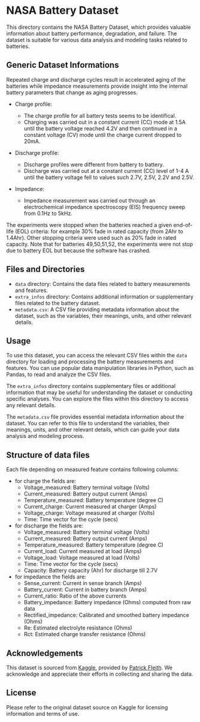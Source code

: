 # NASA Battery Dataset

This directory contains the NASA Battery Dataset, which provides valuable information about battery performance, degradation, and failure. The dataset is suitable for various data analysis and modeling tasks related to batteries.

## Generic Dataset Informations

Repeated charge and discharge cycles result in accelerated aging of the batteries while impedance measurements provide insight into the internal battery parameters that change as aging progresses.

 - Charge profile:
   - The charge profile for all battery tests seems to be identifical.
   - Charging was carried out in a constant current (CC) mode at 1.5A until the battery voltage reached 4.2V and then continued in a constant voltage (CV) mode until the charge current dropped to 20mA.

 - Discharge profile:
   - Discharge profiles were different from battery to battery.
   - Discharge was carried out at a constant current (CC) level of 1-4 A until the battery voltage fell to values such 2.7V, 2.5V, 2.2V and 2.5V.

 - Impedance:
   - Impedance measurement was carried out through an electrochemical impedance spectroscopy (EIS) frequency sweep from 0.1Hz to 5kHz.

The experiments were stopped when the batteries reached a given end-of-life (EOL) criteria: for example 30% fade in rated capacity (from 2Ahr to 1.4Ahr). Other stopping criteria were used such as 20% fade in rated capacity. Note that for batteries 49,50,51,52, the experiments were not stop due to battery EOL but because the software has crashed.

## Files and Directories

- `data` directory: Contains the data files related to battery measurements and features.
- `extra_infos` directory: Contains additional information or supplementary files related to the battery dataset.
- `metadata.csv`: A CSV file providing metadata information about the dataset, such as the variables, their meanings, units, and other relevant details.

## Usage

To use this dataset, you can access the relevant CSV files within the `data` directory for loading and processing the battery measurements and features. You can use popular data manipulation libraries in Python, such as Pandas, to read and analyze the CSV files.

The `extra_infos` directory contains supplementary files or additional information that may be useful for understanding the dataset or conducting specific analyses. You can explore the files within this directory to access any relevant details.

The `metadata.csv` file provides essential metadata information about the dataset. You can refer to this file to understand the variables, their meanings, units, and other relevant details, which can guide your data analysis and modeling process.

## Structure of data files
Each file depending on measured feature contains following columns:
- for charge the fields are:
  - Voltage_measured: Battery terminal voltage (Volts)
  - Current_measured: Battery output current (Amps)
  - Temperature_measured: Battery temperature (degree C)
  - Current_charge: Current measured at charger (Amps)
  - Voltage_charge: Voltage measured at charger (Volts)
  - Time: Time vector for the cycle (secs)
- for discharge the fields are:
  - Voltage_measured: Battery terminal voltage (Volts)
  - Current_measured: Battery output current (Amps)
  - Temperature_measured: Battery temperature (degree C)
  - Current_load: Current measured at load (Amps)
  - Voltage_load: Voltage measured at load (Volts)
  - Time: Time vector for the cycle (secs)
  - Capacity: Battery capacity (Ahr) for discharge till 2.7V
- for impedance the fields are:
  - Sense_current: Current in sense branch (Amps)
  - Battery_current: Current in battery branch (Amps)
  - Current_ratio: Ratio of the above currents
  - Battery_impedance: Battery impedance (Ohms) computed from raw data
  - Rectified_impedance: Calibrated and smoothed battery impedance (Ohms)
  - Re: Estimated electrolyte resistance (Ohms)
  - Rct: Estimated charge transfer resistance (Ohms)

## Acknowledgements

This dataset is sourced from [Kaggle](https://www.kaggle.com/datasets/patrickfleith/nasa-battery-dataset), provided by [Patrick Fleith](https://www.kaggle.com/patrickfleith). We acknowledge and appreciate their efforts in collecting and sharing the data.

## License

Please refer to the original dataset source on Kaggle for licensing information and terms of use.
